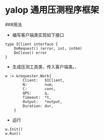 # yalop 通用压测程序框架

###用法

* 编写客户端类实现如下接口

```
type IClient interface {
	DoRequest() (error, int, int64)
	DoClose() error
}
```

* 生成压测工具类，传入客户端类。、

```
w := &requester.Work{
		Client:   $IClient,
		N:        num,
		C:        conc,
		QPS:      q,
		Timeout:  *t,
		Output:   *output,
		Duration: dur,
	}
```

* 运行

```
w.Init()
w.Run()
```
